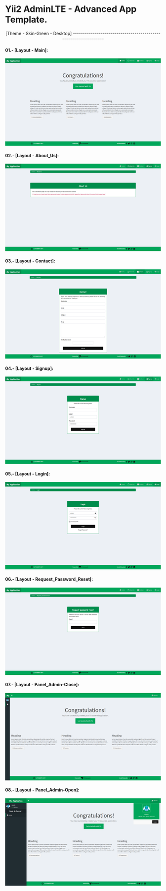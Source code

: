 Yii2 AdminLTE - Advanced App Template.
======================================

<p align= "center">[Theme - Skin-Green - Desktop]
-----------------------------------------------------------------

#### 01.- [Layout - Main]:

![Home Page Skin-Green-Main](images/skin-green/green-main.png)

#### 02.- [Layout - About_Us]:

![Home Page Skin-Green-About_Us](images/skin-green/green-about_us.png)

#### 03.- [Layout - Contact]:

![Home Page Skin-Green-Contact](images/skin-green/green-contact.png)

#### 04.- [Layout - Signup]:

![Home Page Skin-Green-Signup](images/skin-green/green-signup.png)

#### 05.- [Layout - Login]:

![Home Page Skin-Green-Login](images/skin-green/green-login.png)

#### 06.- [Layout - Request_Password_Reset]:

![Home Page Skin-Green-Request_Password_Reset](images/skin-green/green-request_password_reset.png)

#### 07.- [Layout - Panel_Admin-Close]:

![Home Page Skin-Green-Panel_Admin-Close](images/skin-green/green-panel_admin-close.png)

#### 08.- [Layout - Panel_Admin-Open]:

![Home Page Skin-Green-Panel_Admin-Open](images/skin-green/green-panel_admin-open.png)